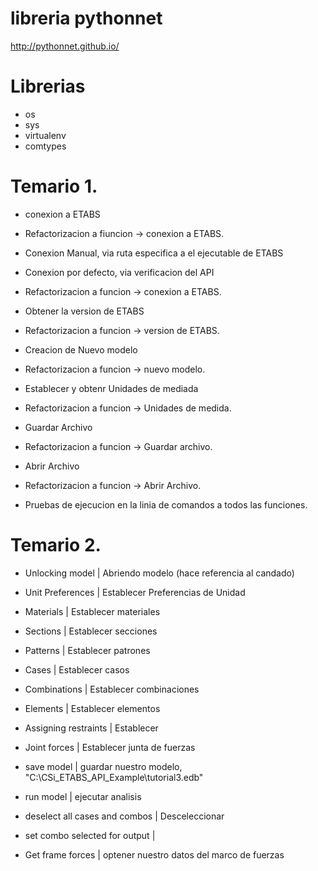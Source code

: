 # libreria pythonnet

http://pythonnet.github.io/

# Librerias
* os
* sys
* virtualenv
* comtypes 

# Temario 1.

- conexion a ETABS
- Refactorizacion a fiuncion -> conexion a ETABS.

- Conexion Manual, via ruta especifica a el ejecutable de ETABS
- Conexion por defecto, via verificacion del API
- Refactorizacion a funcion -> conexion a ETABS.

- Obtener la version de ETABS 
- Refactorizacion a funcion -> version de ETABS.


- Creacion de Nuevo modelo
- Refactorizacion a funcion -> nuevo modelo.

- Establecer y obtenr Unidades de mediada
- Refactorizacion a funcion -> Unidades de medida.

- Guardar Archivo
- Refactorizacion a funcion -> Guardar archivo.

- Abrir Archivo
- Refactorizacion a funcion -> Abrir Archivo.


- Pruebas de ejecucion en la linia de comandos a todos las funciones.

# Temario 2.

- Unlocking model 		| Abriendo modelo (hace referencia al candado)

- Unit Preferences 		| Establecer Preferencias de Unidad
- Materials 			| Establecer materiales
- Sections 				| Establecer secciones
- Patterns 				| Establecer patrones
- Cases 				| Establecer casos
- Combinations 			| Establecer combinaciones
- Elements 				| Establecer elementos
- Assigning restraints	| Establecer 
- Joint forces 			| Establecer junta de fuerzas

- save model 					| guardar nuestro modelo, "C:\\CSi_ETABS_API_Example\\tutorial3.edb"

- run model 					| ejecutar analisis
- deselect all cases and combos | Desceleccionar 
- set combo selected for output | 
- Get frame forces 				| optener nuestro datos del marco de fuerzas